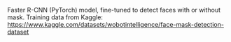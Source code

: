 Faster R-CNN (PyTorch) model, fine-tuned to detect faces with or without mask.
Training data from Kaggle: https://www.kaggle.com/datasets/wobotintelligence/face-mask-detection-dataset
